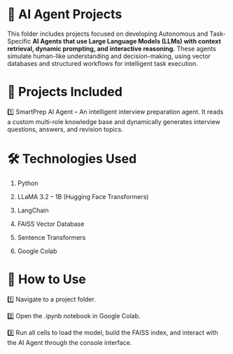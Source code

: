 # 🧩 AI Agent Projects

This folder includes projects focused on developing Autonomous and Task-Specific **AI Agents that use Large Language Models (LLMs) with context retrieval, dynamic prompting, and interactive reasoning.** 
These agents simulate human-like understanding and decision-making, using vector databases and structured workflows for intelligent task execution.

# 📌 Projects Included

1️⃣ SmartPrep AI Agent – An intelligent interview preparation agent. It reads a custom multi-role knowledge base and dynamically generates interview questions, 
    answers, and revision topics.

# 🛠 Technologies Used

1. Python

2. LLaMA 3.2 – 1B (Hugging Face Transformers)

3. LangChain

4. FAISS Vector Database

5. Sentence Transformers

6. Google Colab

# 📂 How to Use

1️⃣ Navigate to a project folder.

2️⃣ Open the .ipynb notebook in Google Colab.

3️⃣ Run all cells to load the model, build the FAISS index, and interact with the AI Agent through the console interface.
